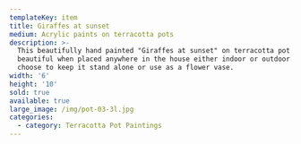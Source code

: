 ```yaml
---
templateKey: item
title: Giraffes at sunset
medium: Acrylic paints on terracotta pots
description: >-
  This beautifully hand painted "Giraffes at sunset" on terracotta pot looks
  beautiful when placed anywhere in the house either indoor or outdoor. You can
  choose to keep it stand alone or use as a flower vase.
width: '6'
height: '10'
sold: true
available: true
large_image: /img/pot-03-3l.jpg
categories:
  - category: Terracotta Pot Paintings
---
```



